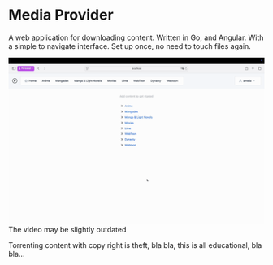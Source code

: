 
# Media Provider

A web application for downloading content. Written in Go, and Angular. With a simple to navigate interface.
Set up once, no need to touch files again. 

![Preview](assets/demo.gif)
The video may be slightly outdated

Torrenting content with copy right is theft, bla bla, this is all educational, bla bla...
